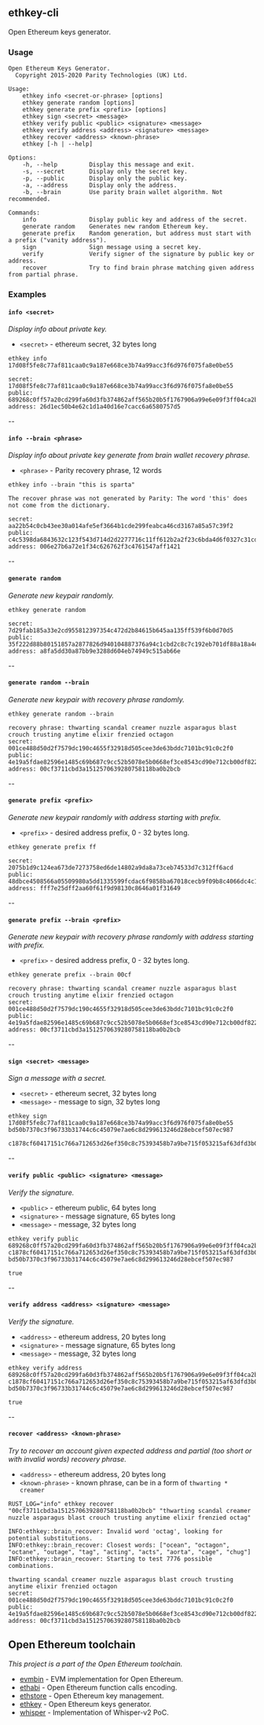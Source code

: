 ## ethkey-cli

Open Ethereum keys generator.

### Usage

```
Open Ethereum Keys Generator.
  Copyright 2015-2020 Parity Technologies (UK) Ltd.

Usage:
    ethkey info <secret-or-phrase> [options]
    ethkey generate random [options]
    ethkey generate prefix <prefix> [options]
    ethkey sign <secret> <message>
    ethkey verify public <public> <signature> <message>
    ethkey verify address <address> <signature> <message>
    ethkey recover <address> <known-phrase>
    ethkey [-h | --help]

Options:
    -h, --help         Display this message and exit.
    -s, --secret       Display only the secret key.
    -p, --public       Display only the public key.
    -a, --address      Display only the address.
    -b, --brain        Use parity brain wallet algorithm. Not recommended.

Commands:
    info               Display public key and address of the secret.
    generate random    Generates new random Ethereum key.
    generate prefix    Random generation, but address must start with a prefix ("vanity address").
    sign               Sign message using a secret key.
    verify             Verify signer of the signature by public key or address.
    recover            Try to find brain phrase matching given address from partial phrase.
```

### Examples

#### `info <secret>`
*Display info about private key.*

- `<secret>` - ethereum secret, 32 bytes long

```
ethkey info 17d08f5fe8c77af811caa0c9a187e668ce3b74a99acc3f6d976f075fa8e0be55
```

```
secret:  17d08f5fe8c77af811caa0c9a187e668ce3b74a99acc3f6d976f075fa8e0be55
public:  689268c0ff57a20cd299fa60d3fb374862aff565b20b5f1767906a99e6e09f3ff04ca2b2a5cd22f62941db103c0356df1a8ed20ce322cab2483db67685afd124
address: 26d1ec50b4e62c1d1a40d16e7cacc6a6580757d5
```

--


#### `info --brain <phrase>`
*Display info about private key generate from brain wallet recovery phrase.*

- `<phrase>` - Parity recovery phrase, 12 words

```
ethkey info --brain "this is sparta"
```

```
The recover phrase was not generated by Parity: The word 'this' does not come from the dictionary.

secret:  aa22b54c0cb43ee30a014afe5ef3664b1cde299feabca46cd3167a85a57c39f2
public:  c4c5398da6843632c123f543d714d2d2277716c11ff612b2a2f23c6bda4d6f0327c31cd58c55a9572c3cc141dade0c32747a13b7ef34c241b26c84adbb28fcf4
address: 006e27b6a72e1f34c626762f3c4761547aff1421
```

--

#### `generate random`
*Generate new keypair randomly.*

```
ethkey generate random
```

```
secret:  7d29fab185a33e2cd955812397354c472d2b84615b645aa135ff539f6b0d70d5
public:  35f222d88b80151857a2877826d940104887376a94c1cbd2c8c7c192eb701df88a18a4ecb8b05b1466c5b3706042027b5e079fe3a3683e66d822b0e047aa3418
address: a8fa5dd30a87bb9e3288d604eb74949c515ab66e
```

--

#### `generate random --brain`
*Generate new keypair with recovery phrase randomly.*

```
ethkey generate random --brain
```

```
recovery phrase: thwarting scandal creamer nuzzle asparagus blast crouch trusting anytime elixir frenzied octagon
secret:  001ce488d50d2f7579dc190c4655f32918d505cee3de63bddc7101bc91c0c2f0
public:  4e19a5fdae82596e1485c69b687c9cc52b5078e5b0668ef3ce8543cd90e712cb00df822489bc1f1dcb3623538a54476c7b3def44e1a51dc174e86448b63f42d0
address: 00cf3711cbd3a1512570639280758118ba0b2bcb
```


--

#### `generate prefix <prefix>`
*Generate new keypair randomly with address starting with prefix.*

- `<prefix>` - desired address prefix, 0 - 32 bytes long.

```
ethkey generate prefix ff
```

```
secret:  2075b1d9c124ea673de7273758ed6de14802a9da8a73ceb74533d7c312ff6acd
public:  48dbce4508566a05509980a5dd1335599fcdac6f9858ba67018cecb9f09b8c4066dc4c18ae2722112fd4d9ac36d626793fffffb26071dfeb0c2300df994bd173
address: fff7e25dff2aa60f61f9d98130c8646a01f31649
```

--

#### `generate prefix --brain <prefix>`
*Generate new keypair with recovery phrase randomly with address starting with prefix.*

- `<prefix>` - desired address prefix, 0 - 32 bytes long.

```
ethkey generate prefix --brain 00cf
```

```
recovery phrase: thwarting scandal creamer nuzzle asparagus blast crouch trusting anytime elixir frenzied octagon
secret:  001ce488d50d2f7579dc190c4655f32918d505cee3de63bddc7101bc91c0c2f0
public:  4e19a5fdae82596e1485c69b687c9cc52b5078e5b0668ef3ce8543cd90e712cb00df822489bc1f1dcb3623538a54476c7b3def44e1a51dc174e86448b63f42d0
address: 00cf3711cbd3a1512570639280758118ba0b2bcb
```

--

#### `sign <secret> <message>`
*Sign a message with a secret.*

- `<secret>` - ethereum secret, 32 bytes long
- `<message>` - message to sign, 32 bytes long

```
ethkey sign 17d08f5fe8c77af811caa0c9a187e668ce3b74a99acc3f6d976f075fa8e0be55 bd50b7370c3f96733b31744c6c45079e7ae6c8d299613246d28ebcef507ec987
```

```
c1878cf60417151c766a712653d26ef350c8c75393458b7a9be715f053215af63dfd3b02c2ae65a8677917a8efa3172acb71cb90196e42106953ea0363c5aaf200
```

--

#### `verify public <public> <signature> <message>`
*Verify the signature.*

- `<public>` - ethereum public, 64 bytes long
- `<signature>` - message signature, 65 bytes long
- `<message>` - message, 32 bytes long

```
ethkey verify public 689268c0ff57a20cd299fa60d3fb374862aff565b20b5f1767906a99e6e09f3ff04ca2b2a5cd22f62941db103c0356df1a8ed20ce322cab2483db67685afd124 c1878cf60417151c766a712653d26ef350c8c75393458b7a9be715f053215af63dfd3b02c2ae65a8677917a8efa3172acb71cb90196e42106953ea0363c5aaf200 bd50b7370c3f96733b31744c6c45079e7ae6c8d299613246d28ebcef507ec987
```

```
true
```

--

#### `verify address <address> <signature> <message>`
*Verify the signature.*

- `<address>` - ethereum address, 20 bytes long
- `<signature>` - message signature, 65 bytes long
- `<message>` - message, 32 bytes long

```
ethkey verify address 689268c0ff57a20cd299fa60d3fb374862aff565b20b5f1767906a99e6e09f3ff04ca2b2a5cd22f62941db103c0356df1a8ed20ce322cab2483db67685afd124 c1878cf60417151c766a712653d26ef350c8c75393458b7a9be715f053215af63dfd3b02c2ae65a8677917a8efa3172acb71cb90196e42106953ea0363c5aaf200 bd50b7370c3f96733b31744c6c45079e7ae6c8d299613246d28ebcef507ec987
```

```
true
```

--

#### `recover <address> <known-phrase>`
*Try to recover an account given expected address and partial (too short or with invalid words) recovery phrase.*

- `<address>` - ethereum address, 20 bytes long
- `<known-phrase>` - known phrase, can be in a form of `thwarting * creamer`

```
RUST_LOG="info" ethkey recover "00cf3711cbd3a1512570639280758118ba0b2bcb" "thwarting scandal creamer nuzzle asparagus blast crouch trusting anytime elixir frenzied octag"
```

```
INFO:ethkey::brain_recover: Invalid word 'octag', looking for potential substitutions.
INFO:ethkey::brain_recover: Closest words: ["ocean", "octagon", "octane", "outage", "tag", "acting", "acts", "aorta", "cage", "chug"]
INFO:ethkey::brain_recover: Starting to test 7776 possible combinations.

thwarting scandal creamer nuzzle asparagus blast crouch trusting anytime elixir frenzied octagon
secret:  001ce488d50d2f7579dc190c4655f32918d505cee3de63bddc7101bc91c0c2f0
public:  4e19a5fdae82596e1485c69b687c9cc52b5078e5b0668ef3ce8543cd90e712cb00df822489bc1f1dcb3623538a54476c7b3def44e1a51dc174e86448b63f42d0
address: 00cf3711cbd3a1512570639280758118ba0b2bcb
```

## Open Ethereum toolchain
_This project is a part of the Open Ethereum toolchain._

- [evmbin](https://github.com/OpenEthereum/open-ethereum/blob/master/evmbin/) - EVM implementation for Open Ethereum.
- [ethabi](https://github.com/OpenEthereum/ethabi) - Open Ethereum function calls encoding.
- [ethstore](https://github.com/OpenEthereum/open-ethereum/blob/master/accounts/ethstore) - Open Ethereum key management.
- [ethkey](https://github.com/OpenEthereum/open-ethereum/blob/master/accounts/ethkey) - Open Ethereum keys generator.
- [whisper](https://github.com/OpenEthereum/whisper) - Implementation of Whisper-v2 PoC.
